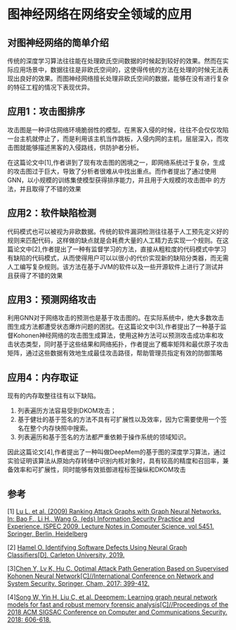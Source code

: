 # 图神经网络在网络安全领域的应用

## 对图神经网络的简单介绍

传统的深度学习算法往往能在处理欧氏空间数据的时候起到较好的效果。然而在实际应用场景中，数据往往是非欧氏空间的，这使得传统的方法在处理的时候无法表现出良好的效果。而图神经网络擅长处理非欧氏空间的数据，能够在没有进行复杂的特征工程的情况下表现优异。

## 应用1：攻击图排序

攻击图是一种评估网络环境脆弱性的模型。在黑客入侵的时候，往往不会仅仅攻陷一台主机就停止了，而是利用该主机当作跳板，入侵内网的主机，层层深入，而攻击图就能够描述黑客的入侵路线，供防护者分析。

在这篇论文中[1],作者讲到了现有攻击图的困境之一，即网络系统过于复杂，生成的攻击图过于巨大，导致了分析者很难从中找出重点。而作者提出了通过使用GNN，以小规模的训练集使模型获得排序能力，并且用于大规模的攻击图中
的方法，并且取得了不错的效果

## 应用2：软件缺陷检测

代码模式也可以被视为非欧数据。传统的软件漏洞检测往往基于人工预先定义好的规则来匹配代码，这样做的缺点就是会耗费大量的人工精力去实现一个规则。在这篇论文中[2],作者提出了一种有监督学习的方法，直接从粗粒度的代码模式中学习有缺陷的代码模式，从而使得用户可以以很小的代价实现新的缺陷分类器，而无需人工编写复杂规则。该方法在基于JVM的软件以及一些开源软件上进行了测试并且获得了不错的效果

## 应用3：预测网络攻击

利用GNN对于网络攻击的预测也是基于攻击图的。在实际系统中，绝大多数攻击图生成方法都遭受状态爆炸问题的困扰。在这篇论文中[3],作者提出了一种基于监督Kohonen神经网络的攻击图生成算法，使用这种方法可以预测攻击成功率和攻击状态类型，同时基于这些结果和网络拓扑，作者提出了概率矩阵和最优原子攻击矩阵，通过这些数据有效地生成最佳攻击路径，帮助管理员指定有效的防御策略

## 应用4：内存取证

现有的内存取整往往有以下缺陷。
1) 列表遍历方法容易受到DKOM攻击； 
2) 基于健壮的基于签名的方法不具有可扩展性以及效率，因为它需要使用一个签名在整个内存快照中搜索。 
3) 列表遍历和基于签名的方法都严重依赖于操作系统的领域知识。

因此这篇论文[4],作者提出了一种叫做DeepMem的基于图的深度学习算法，通过实验证明该算法从原始内存转储中识别内核对象时，具有较高的精度和召回率，兼备效率和可扩展性，同时能够有效抵御进程标签操纵和DKOM攻击


## 参考

[1] [Lu L. et al. (2009) Ranking Attack Graphs with Graph Neural Networks. In: Bao F., Li H., Wang G. (eds) Information Security Practice and Experience. ISPEC 2009. Lecture Notes in Computer Science, vol 5451. Springer, Berlin, Heidelberg](https://link.springer.com/chapter/10.1007/978-3-642-00843-6_30)

[2] [Hamel O. Identifying Software Defects Using Neural Graph Classifiers[D]. Carleton University, 2019.](https://curve.carleton.ca/c736c7d9-0a51-4653-8428-9f6b80932c4d)

[3][Chen Y, Lv K, Hu C. Optimal Attack Path Generation Based on Supervised Kohonen Neural Network[C]//International Conference on Network and System Security. Springer, Cham, 2017: 399-412.](https://link.springer.com/chapter/10.1007/978-3-319-64701-2_29)

[4][Song W, Yin H, Liu C, et al. Deepmem: Learning graph neural network models for fast and robust memory forensic analysis[C]//Proceedings of the 2018 ACM SIGSAC Conference on Computer and Communications Security. 2018: 606-618.](https://dl.acm.org/doi/abs/10.1145/3243734.3243813)
